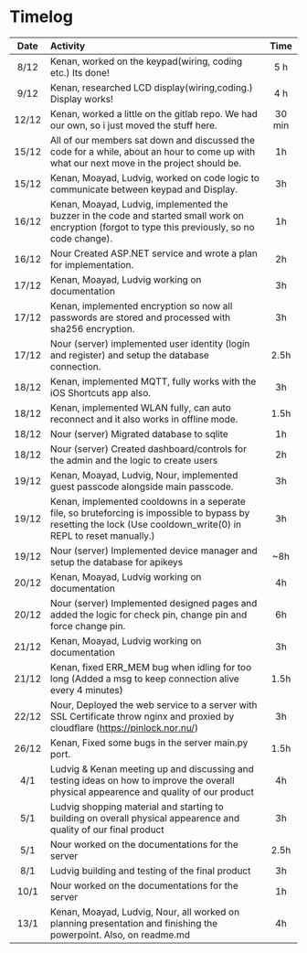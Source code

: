 # Timelog

|Date | Activity | Time
|:-:|:-|:-:|
| 8/12 | Kenan, worked on the keypad(wiring, coding etc.) Its done! | 5 h |
| 9/12 | Kenan, researched LCD display(wiring,coding.) Display works! | 4 h |
| 12/12 | Kenan, worked a little on the gitlab repo. We had our own, so i just moved the stuff here. | 30 min |
| 15/12 | All of our members sat down and discussed the code for a while, about an hour to come up with what our next move in the project should be. | 1h |
| 15/12 | Kenan, Moayad, Ludvig, worked on code logic to communicate between keypad and Display. | 3h |
| 16/12 | Kenan, Moayad, Ludvig, implemented the buzzer in the code and started small work on encryption (forgot to type this previously, so no code change). | 1h |
| 16/12 | Nour Created ASP.NET service and wrote a plan for implementation. | 2h |
| 17/12 | Kenan, Moayad, Ludvig working on documentation | 3h |
| 17/12 | Kenan, implemented encryption so now all passwords are stored and processed with sha256 encryption. | 3h |
| 17/12 | Nour (server) implemented user identity (login and register) and setup the database connection. | 2.5h |
| 18/12 | Kenan, implemented MQTT, fully works with the iOS Shortcuts app also. | 3h |
| 18/12 | Kenan, implemented WLAN fully, can auto reconnect and it also works in offline mode. | 1.5h |
| 18/12 | Nour (server) Migrated database to sqlite | 1h |
| 18/12 | Nour (server) Created dashboard/controls for the admin and the logic to create users | 2h |
| 19/12 | Kenan, Moayad, Ludvig, Nour, implemented guest passcode alongside main passcode. | 3h |
| 19/12 | Kenan, implemented cooldowns in a seperate file, so bruteforcing is impossible to bypass by resetting the lock (Use cooldown_write(0) in REPL to reset manually.) | 3h |
| 19/12 | Nour (server) Implemented device manager and setup the database for apikeys | ~8h |
| 20/12 | Kenan, Moayad, Ludvig working on documentation | 4h |
| 20/12 | Nour (server) Implemented designed pages and added the logic for check pin, change pin and force change pin. | 6h |
| 21/12 | Kenan, Moayad, Ludvig working on documentation | 3h |
| 21/12 | Kenan, fixed ERR_MEM bug when idling for too long (Added a msg to keep connection alive every 4 minutes)| 1.5h |
| 22/12 | Nour, Deployed the web service to a server with SSL Certificate throw nginx and proxied by cloudflare (https://pinlock.nor.nu/) | 3h |
| 26/12 | Kenan, Fixed some bugs in the server main.py port.| 1.5h |
| 4/1 | Ludvig & Kenan meeting up and discussing and testing ideas on how to improve the overall physical appearence and quality of our product | 4h |
| 5/1 | Ludvig shopping material and starting to building on overall physical appearence and quality of our final product| 3h |
| 5/1 | Nour worked on the documentations for the server | 2.5h |
| 8/1 | Ludvig building and testing of the final product| 3h |
| 10/1 | Nour worked on the documentations for the server | 1h |
| 13/1 | Kenan, Moayad, Ludvig, Nour, all worked on planning presentation and finishing the powerpoint. Also, on readme.md | 4h |

